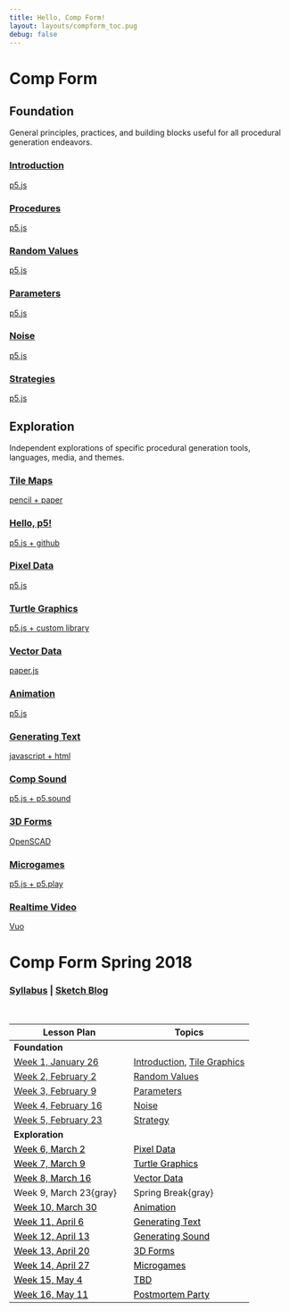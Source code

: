 ```yaml
---
title: Hello, Comp Form!
layout: layouts/compform_toc.pug
debug: false
---
```


<script src="https://cdnjs.cloudflare.com/ajax/libs/p5.js/0.5.16/p5.min.js"></script>
<script src="./index_mess.js"></script>



# Comp Form

## Foundation

<!-- Outer -->
<div class="row">

<div class="col-8 col-md-3 overview">
General principles, practices, and building blocks useful for all procedural generation endeavors.
</div>

<!-- Inner -->
<div class="col-12 col-md-9">
<div class="row">

<a class="col-6 col-md-4" data-ready="true" href="./introduction">

### Introduction
p5.js

</a>

<a class="col-6 col-md-4" data-ready="false" href="./procedures">

### Procedures
p5.js

</a>

<a class="col-6 col-md-4" data-ready="true" href="./random">

### Random Values
p5.js

</a>


<a class="col-6 col-md-4" href="./parameters">

### Parameters
p5.js

</a>





<a class="col-6 col-md-4" data-ready="true" href="./noise">

### Noise
p5.js

</a>

<a class="col-6 col-md-4" data-ready="true" href="./strategy">

### Strategies
p5.js

</a>


</div>
</div>
<!-- /Inner -->
</div>
<!-- /Outer -->




## Exploration

<!-- Outer -->
<div class="row">

<div class="col-8 col-md-3 overview">
Independent explorations of specific procedural generation tools, languages, media, and themes.
</div>

<!-- Inner -->
<div class="col-12 col-md-9">
<div class="row">


<a class="col-6 col-md-4" data-ready="true" href="./tiles">

### Tile Maps
pencil + paper

</a>


<a class="col-6 col-md-4" data-ready="true" href="./p5">

### Hello, p5!
p5.js + github

</a>



<a class="col-6 col-md-4" data-ready="true" href="./pixels">

### Pixel Data
p5.js

</a>

<a class="col-6 col-md-4" data-ready="false" href="./#">

### Turtle Graphics
p5.js + custom library

</a>


<a class="col-6 col-md-4" data-ready="false" href="./#">

### Vector Data
paper.js

</a>


<a class="col-6 col-md-4" data-ready="false" href="./#">

### Animation
p5.js

</a>


<a class="col-6 col-md-4" data-ready="false" href="./#">

### Generating Text
javascript + html

</a>


<a class="col-6 col-md-4" data-ready="false" href="./#">

### Comp Sound
p5.js + p5.sound

</a>


<a class="col-6 col-md-4" data-ready="false" href="./#">

### 3D Forms
OpenSCAD

</a>


<a class="col-6 col-md-4" data-ready="false" href="./#">

### Microgames
p5.js + p5.play

</a>




<a class="col-6 col-md-4" data-ready="false" href="./#">

### Realtime Video
Vuo

</a>




</div>
</div>
<!-- /Inner -->
</div>
<!-- /Outer -->







# Comp Form Spring 2018

### [Syllabus](./syllabus.html) | [Sketch Blog](http://sketches2018.compform.net/)

<br/>

Lesson Plan                                             | Topics                        
---                                                     | ---                           
**Foundation**                                          | &nbsp;
[Week 1, January 26](introduction/plan.html)            | [Introduction](introduction), [Tile Graphics](tiles)
[Week 2, February 2](random/plan.html)                  | [Random Values](random)
[Week 3, February 9](parameters/plan.html)              | [Parameters](parameters)
[Week 4, February 16](noise/plan.html)                  | [Noise](noise)
[Week 5, February 23](strategy/plan.html)               | [Strategy](strategy)
**Exploration**                                         | &nbsp;
[Week 6, March 2](#)                                    | [Pixel Data](#)
[Week 7, March 9](#)                                    | [Turtle Graphics](#)
[Week 8, March 16](#)                                   | [Vector Data](#)
Week 9, March 23{gray}                                   | Spring Break{gray}
[Week 10, March 30](#)                                  | [Animation](#)
[Week 11, April 6](#)                                   | [Generating Text](#)
[Week 12, April 13](#)                                  | [Generating Sound](#)
[Week 13, April 20](#)                                  | [3D Forms](#)
[Week 14, April 27](#)                                  | [Microgames](#)
[Week 15, May 4](#)                                     | [TBD](#)
[Week 16, May 11](#)                                    | [Postmortem Party](#)

<style>
table {
    /* border: 1px solid red; */
}
td {
    /* border: 1px solid blue; */
    width: 50%;
}

td a[href="#"] {
    color: black;
}

.gray {
    color: #AAA;
}
</style>